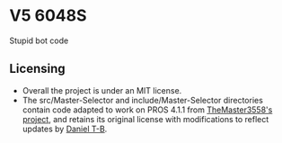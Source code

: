 # V5 6048S

Stupid bot code

## Licensing

- Overall the project is under an MIT license.
- The src/Master-Selector and include/Master-Selector directories contain code adapted to work on PROS 4.1.1 from [TheMaster3558's project](https://github.com/TheMaster3558/Master-Selector), and retains its original license with modifications to reflect updates by [Daniel T-B](https://github.com/varig203).
